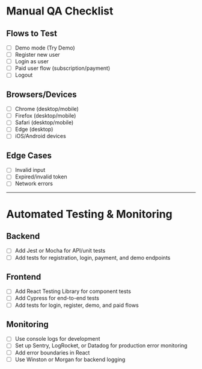 # Manual QA Checklist

## Flows to Test
- [ ] Demo mode (Try Demo)
- [ ] Register new user
- [ ] Login as user
- [ ] Paid user flow (subscription/payment)
- [ ] Logout

## Browsers/Devices
- [ ] Chrome (desktop/mobile)
- [ ] Firefox (desktop/mobile)
- [ ] Safari (desktop/mobile)
- [ ] Edge (desktop)
- [ ] iOS/Android devices

## Edge Cases
- [ ] Invalid input
- [ ] Expired/invalid token
- [ ] Network errors

---

# Automated Testing & Monitoring

## Backend
- [ ] Add Jest or Mocha for API/unit tests
- [ ] Add tests for registration, login, payment, and demo endpoints

## Frontend
- [ ] Add React Testing Library for component tests
- [ ] Add Cypress for end-to-end tests
- [ ] Add tests for login, register, demo, and paid flows

## Monitoring
- [ ] Use console logs for development
- [ ] Set up Sentry, LogRocket, or Datadog for production error monitoring
- [ ] Add error boundaries in React
- [ ] Use Winston or Morgan for backend logging
